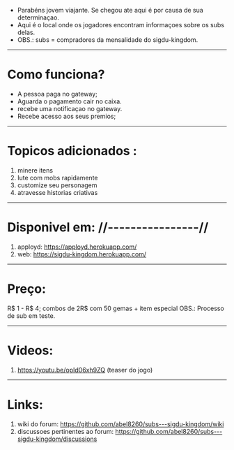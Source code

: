 
 - Parabéns jovem viajante. Se chegou ate aqui é por causa  de sua determinaçao.
 - Aqui é o local onde os jogadores encontram informaçoes sobre os subs delas.
 - OBS.: subs = compradores da mensalidade do sigdu-kingdom.   
 
---

# Como funciona? 
- A pessoa paga no gateway;
- Aguarda o pagamento cair no caixa.  
- recebe uma notificaçao no gateway.               
- Recebe acesso aos seus premios;

---

# Topicos adicionados :
1. minere itens
2. lute com mobs rapidamente  
3. customize seu personagem
4. atravesse historias criativas 

---
  
# Disponivel em: //----------------//
1. apployd: https://apployd.herokuapp.com/
2. web: https://sigdu-kingdom.herokuapp.com/   

---

# Preço:
R$ 1 - R$ 4;
combos de 2R$ com 50 gemas + item especial
OBS.: Processo de sub em teste.

---

# Videos:
1. https://youtu.be/opId06xh9ZQ (teaser do jogo) 

---

# Links:
1. wiki do forum: https://github.com/abel8260/subs---sigdu-kingdom/wiki
2. discussoes pertinentes ao forum: https://github.com/abel8260/subs---sigdu-kingdom/discussions

